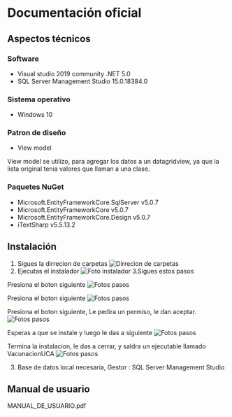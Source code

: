 # Documentación oficial
## Aspectos técnicos
### Software
- Visual studio 2019 community .NET 5.0
- SQL Server Management Studio	15.0.18384.0
### Sistema operativo
- Windows 10

### Patron de diseño
 - View model

 View model se utilizo, para agregar los datos a un datagridview, ya que la lista original tenia valores que llaman a una clase. 
 

### Paquetes NuGet
- Microsoft.EntityFrameworkCore.SqlServer v5.0.7
- Microsoft.EntityFrameworkCore v5.0.7
- Microsoft.EntityFrameworkCore.Design v5.0.7
- iTextSharp v5.5.13.2

## Instalación
1. Sigues la dirrecion de carpetas 
![Dirrecion de carpetas](https://i.gyazo.com/6a4151b8892b177ed0bdb4f52db9e017.png)
2. Ejecutas el instalador
![Foto instalador](https://i.gyazo.com/15c8059bb997d333b1ea19e7b528b14e.png)
3.Sigues estos pasos

Presiona el boton siguiente
![Fotos pasos](https://i.gyazo.com/6fe42a500a784bf8ab61e0a4a49c58cb.png)

Presiona el boton siguiente
![Fotos pasos](https://i.gyazo.com/b3960de8e0ee9e76ab7643b6bcda4df4.png)

Presiona el boton siguiente, Le pedira un permiso, le dan aceptar.
![Fotos pasos](https://i.gyazo.com/537456f0d524fb54e903ab8bf31ef183.png)

Esperas a que se instale y luego le das a siguiente
![Fotos pasos](https://i.gyazo.com/2f4a4eed821886fd0a05ae3da7b606bd.png)

Termina la instalacion, le das a cerrar, y saldra un ejecutable llamado VacunacionUCA
![Fotos pasos](https://i.gyazo.com/2feb0b8a131c5d3a973e528849413cd2.png)



3. Base de datos local necesaria, Gestor : SQL Server Management Studio
## Manual de usuario
MANUAL_DE_USUARIO.pdf